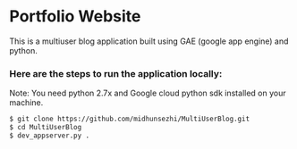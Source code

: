 # Portfolio Website

This is a multiuser blog application built using GAE (google app engine) and python.

### Here are the steps to run the application locally:

 Note: You need python 2.7x and Google cloud python sdk installed on your machine.
```sh
$ git clone https://github.com/midhunsezhi/MultiUserBlog.git
$ cd MultiUserBlog
$ dev_appserver.py .
```